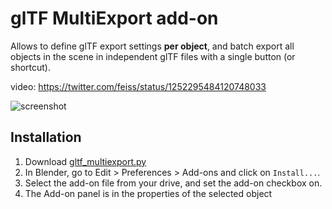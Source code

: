 
# glTF MultiExport add-on

Allows to define glTF export settings **per object**, and batch export all objects
in the scene in independent glTF files with a single button (or shortcut).

video: https://twitter.com/feiss/status/1252295484120748033

![screenshot](gltfmultiexport.png)

## Installation

1. Download [gltf_multiexport.py](gltf_multiexport.py)
2. In Blender, go to Edit > Preferences > Add-ons and click on `Install...`.
3. Select the add-on file from your drive, and set the add-on checkbox on.
4. The Add-on panel is in the properties of the selected object
